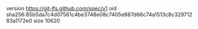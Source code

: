version https://git-lfs.github.com/spec/v1
oid sha256:85b5da7c4d07561c4be3748e08c7405e887d66c74a1513c8c32971283a1172e0
size 10620
